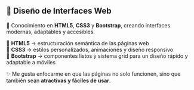 
## 🎨 Diseño de Interfaces Web

📌 Conocimiento en **HTML5**, **CSS3** y **Bootstrap**, creando interfaces modernas, adaptables y accesibles.  

🔹 **HTML5** → estructuración semántica de las páginas web  
🔹 **CSS3** → estilos personalizados, animaciones y diseño responsivo  
🔹 **Bootstrap** → componentes listos y sistema grid para un diseño rápido y adaptable a móviles  

✨ Me gusta enfocarme en que las páginas no solo funcionen, sino que también sean **atractivas y fáciles de usar**.  
